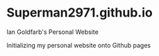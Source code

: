 # Superman2971.github.io
Ian Goldfarb's Personal Website

Initializing my personal website onto Github pages

